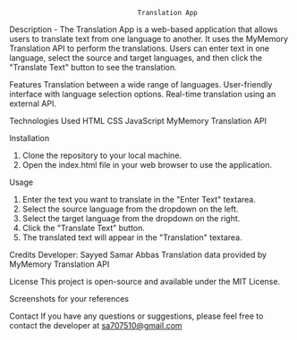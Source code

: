 									Translation App

Description -
The Translation App is a web-based application that allows users to translate text from one language to another. It uses the MyMemory Translation API to perform the translations. Users can enter text in one language, select the source and target languages, and then click the "Translate Text" button to see the translation.

Features
Translation between a wide range of languages.
User-friendly interface with language selection options.
Real-time translation using an external API.

Technologies Used
HTML
CSS
JavaScript
MyMemory Translation API

Installation

1. Clone the repository to your local machine.
2. Open the index.html file in your web browser to use the application.

Usage
1. Enter the text you want to translate in the "Enter Text" textarea.
2. Select the source language from the dropdown on the left.
3. Select the target language from the dropdown on the right.
4. Click the "Translate Text" button.
5. The translated text will appear in the "Translation" textarea.

Credits
Developer: Sayyed Samar Abbas
Translation data provided by MyMemory Translation API

License
This project is open-source and available under the MIT License.

Screenshots for your references



Contact
If you have any questions or suggestions, please feel free to contact the developer at sa707510@gmail.com
